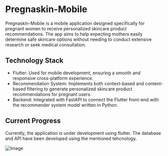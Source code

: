 # Pregnaskin-Mobile
Pregnaskin-Mobile is a mobile application designed specifically for pregnant women to receive personalized skincare product recommendations. The app aims to help expecting mothers easily determine safe skincare options without needing to conduct extensive research or seek medical consultation.

## Technology Stack
* Flutter: Used for mobile development, ensuring a smooth and responsive cross-platform experience.
* Recommendation System: Implements both context-based and content-based filtering to generate personalized skincare product recommendations for pregnant users.
* Backend: Integrated with FastAPI to connect the Flutter front-end with the recommender system model written in Python.

## Current Progress
Currently, the application is under development using flutter. The database and API have been developed using the mentioned tehcnology. 

![Image](https://github.com/user-attachments/assets/0eeec17d-3cca-472e-8c31-cb78f6def4d8)
